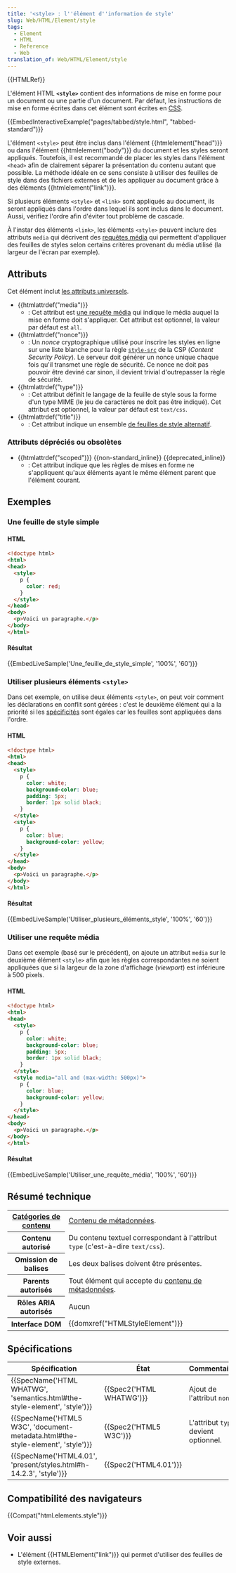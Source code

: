 ```yaml
---
title: '<style> : l''élément d''information de style'
slug: Web/HTML/Element/style
tags:
  - Element
  - HTML
  - Reference
  - Web
translation_of: Web/HTML/Element/style
---
```

{{HTMLRef}}

L'élément HTML **`<style>`** contient des informations de mise en forme pour un document ou une partie d'un document. Par défaut, les instructions de mise en forme écrites dans cet élément sont écrites en [CSS](/fr/docs/Web/CSS).

{{EmbedInteractiveExample("pages/tabbed/style.html", "tabbed-standard")}}

L'élément `<style>` peut être inclus dans l'élément {{htmlelement("head")}} ou dans l'élément {{htmlelement("body")}} du document et les styles seront appliqués. Toutefois, il est recommandé de placer les styles dans l'élément `<head>` afin de clairement séparer la présentation du contenu autant que possible. La méthode idéale en ce sens consiste à utiliser des feuilles de style dans des fichiers externes et de les appliquer au document grâce à des éléments {{htmlelement("link")}}.

Si plusieurs éléments `<style>` et `<link>` sont appliqués au document, ils seront appliqués dans l'ordre dans lequel ils sont inclus dans le document. Aussi, vérifiez l'ordre afin d'éviter tout problème de cascade.

À l'instar des éléments `<link>`, les éléments `<style>` peuvent inclure des attributs `media` qui décrivent des [requêtes média](/fr/docs/Web/CSS/Requêtes_média) qui permettent d'appliquer des feuilles de styles selon certains critères provenant du média utilisé (la largeur de l'écran par exemple).

## Attributs

Cet élément inclut [les attributs universels](/fr/docs/Web/HTML/Attributs_universels).

- {{htmlattrdef("media")}}
  - : Cet attribut est [une requête média](/fr/docs/Web/CSS/Requêtes_média/Utiliser_les_Media_queries) qui indique le média auquel la mise en forme doit s'appliquer. Cet attribut est optionnel, la valeur par défaut est `all`.
- {{htmlattrdef("nonce")}}
  - : Un _nonce_ cryptographique utilisé pour inscrire les styles en ligne sur une liste blanche pour la règle [`style-src`](/fr/docs/Web/HTTP/Headers/Content-Security-Policy/style-src) de la CSP (_Content Security Policy_). Le serveur doit générer un nonce unique chaque fois qu'il transmet une règle de sécurité. Ce nonce ne doit pas pouvoir être deviné car sinon, il devient trivial d'outrepasser la règle de sécurité.
- {{htmlattrdef("type")}}
  - : Cet attribut définit le langage de la feuille de style sous la forme d'un type MIME (le jeu de caractères ne doit pas être indiqué). Cet attribut est optionnel, la valeur par défaut est `text/css`.
- {{htmlattrdef("title")}}
  - : Cet attribut indique un ensemble [de feuilles de style alternatif](/fr/docs/Web/CSS/Feuilles_de_style_alternatives).

### Attributs dépréciés ou obsolètes

- {{htmlattrdef("scoped")}} {{non-standard_inline}} {{deprecated_inline}}
  - : Cet attribut indique que les règles de mises en forme ne s'appliquent qu'aux éléments ayant le même élément parent que l'élément courant.

## Exemples

### Une feuille de style simple

#### HTML

```html
<!doctype html>
<html>
<head>
  <style>
    p {
      color: red;
    }
  </style>
</head>
<body>
  <p>Voici un paragraphe.</p>
</body>
</html>
```

#### Résultat

{{EmbedLiveSample('Une_feuille_de_style_simple', '100%', '60')}}

### Utiliser plusieurs éléments `<style>`

Dans cet exemple, on utilise deux éléments `<style>`, on peut voir comment les déclarations en conflit sont gérées : c'est le deuxième élément qui a la priorité si les [spécificités](/fr/docs/Apprendre/CSS/Introduction_à_CSS/La_cascade_et_l_héritage#Spécificité) sont égales car les feuilles sont appliquées dans l'ordre.

#### HTML

```html
<!doctype html>
<html>
<head>
  <style>
    p {
      color: white;
      background-color: blue;
      padding: 5px;
      border: 1px solid black;
    }
  </style>
  <style>
    p {
      color: blue;
      background-color: yellow;
    }
  </style>
</head>
<body>
  <p>Voici un paragraphe.</p>
</body>
</html>
```

#### Résultat

{{EmbedLiveSample('Utiliser_plusieurs_éléments_style', '100%', '60')}}

### Utiliser une requête média

Dans cet exemple (basé sur le précédent), on ajoute un attribut `media` sur le deuxième élément `<style>` afin que les règles correspondantes ne soient appliquées que si la largeur de la zone d'affichage (_viewport_) est inférieure à 500 pixels.

#### HTML

```html
<!doctype html>
<html>
<head>
  <style>
    p {
      color: white;
      background-color: blue;
      padding: 5px;
      border: 1px solid black;
    }
  </style>
  <style media="all and (max-width: 500px)">
    p {
      color: blue;
      background-color: yellow;
    }
  </style>
</head>
<body>
  <p>Voici un paragraphe.</p>
</body>
</html>
```

#### Résultat

{{EmbedLiveSample('Utiliser_une_requête_média', '100%', '60')}}

## Résumé technique

<table class="properties">
  <tbody>
    <tr>
      <th>
        <a href="/fr/docs/Web/HTML/Catégorie_de_contenu"
          >Catégories de contenu</a
        >
      </th>
      <td>
        <a href="/fr/docs/Web/HTML/Catégorie_de_contenu#Contenu_de_méta-données"
          >Contenu de métadonnées</a
        >.
      </td>
    </tr>
    <tr>
      <th>Contenu autorisé</th>
      <td>
        Du contenu textuel correspondant à l'attribut
        <code>type</code> (c'est-à-dire <code>text/css</code>).
      </td>
    </tr>
    <tr>
      <th>Omission de balises</th>
      <td>Les deux balises doivent être présentes.</td>
    </tr>
    <tr>
      <th>Parents autorisés</th>
      <td>
        Tout élément qui accepte du
        <a href="/fr/docs/Web/HTML/Catégorie_de_contenu#Contenu_de_méta-données"
          >contenu de métadonnées</a
        >.
      </td>
    </tr>
    <tr>
      <th scope="row">Rôles ARIA autorisés</th>
      <td>Aucun</td>
    </tr>
    <tr>
      <th>Interface DOM</th>
      <td>{{domxref("HTMLStyleElement")}}</td>
    </tr>
  </tbody>
</table>

## Spécifications

| Spécification                                                                                            | État                             | Commentaires                         |
| -------------------------------------------------------------------------------------------------------- | -------------------------------- | ------------------------------------ |
| {{SpecName('HTML WHATWG', 'semantics.html#the-style-element', 'style')}}         | {{Spec2('HTML WHATWG')}} | Ajout de l'attribut `nonce`.         |
| {{SpecName('HTML5 W3C', 'document-metadata.html#the-style-element', 'style')}} | {{Spec2('HTML5 W3C')}}     | L'attribut `type` devient optionnel. |
| {{SpecName('HTML4.01', 'present/styles.html#h-14.2.3', 'style')}}                 | {{Spec2('HTML4.01')}}     |                                      |

## Compatibilité des navigateurs

{{Compat("html.elements.style")}}

## Voir aussi

- L'élément {{HTMLElement("link")}} qui permet d'utiliser des feuilles de style externes.
